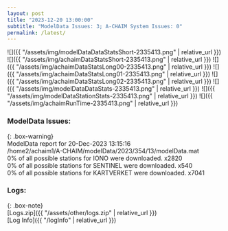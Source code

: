 ```yaml
---
layout: post
title: "2023-12-20 13:00:00"
subtitle: "ModelData Issues: 3; A-CHAIM System Issues: 0"
permalink: /latest/
---
```


![]({{ "/assets/img/modelDataDataStatsShort-2335413.png" | relative_url }})
![]({{ "/assets/img/achaimDataStatsShort-2335413.png" | relative_url }})
![]({{ "/assets/img/achaimDataStatsLong00-2335413.png" | relative_url }})
![]({{ "/assets/img/achaimDataStatsLong01-2335413.png" | relative_url }})
![]({{ "/assets/img/achaimDataStatsLong02-2335413.png" | relative_url }})
![]({{ "/assets/img/modelDataDataStats-2335413.png" | relative_url }})
![]({{ "/assets/img/modelDataStationStats-2335413.png" | relative_url }})
![]({{ "/assets/img/achaimRunTime-2335413.png" | relative_url }})


### ModelData Issues:  
  
{: .box-warning}  
 ModelData report for 20-Dec-2023 13:15:16   
 /home2/achaim1/A-CHAIM/modelData/2023/354/13/modelData.mat   
 0% of all possible stations for IONO were downloaded. x2820   
 0% of all possible stations for SENTINEL were downloaded. x540   
 0% of all possible stations for KARTVERKET were downloaded. x7041   
  


### Logs:  
  
{: .box-note}  
[Logs.zip]({{ "/assets/other/logs.zip" | relative_url }})  
[Log Info]({{ "/logInfo" | relative_url }})  
